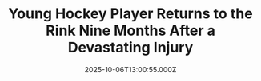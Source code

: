 ---
title: "Young Hockey Player Returns to the Rink Nine Months After a Devastating Injury"
date: 2025-10-06T13:00:55.000Z
category: Human Kindness
externalLink: "https://www.goodnewsnetwork.org/young-hockey-player-returns-to-the-rink-nine-months-after-a-devastating-injury/"
image: ""
excerpt: "From the ice hockey rinks of Minnesota comes the story of a young man determined not to let an injury change his life the way his doctors assured him it would. Whether the desire to get back on the ice or faith in his creator, Jackson Drum defied the odds of a C1-2 spinal cord […] The post Young Hockey…"
---